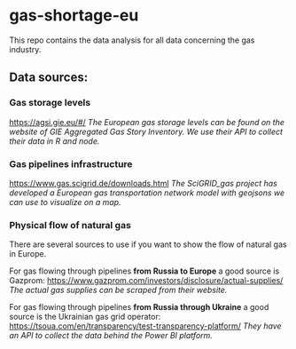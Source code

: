 # gas-shortage-eu

This repo contains the data analysis for all data concerning the gas industry.

## Data sources:

### Gas storage levels
https://agsi.gie.eu/#/
_The European gas storage levels can be found on the website of GIE Aggregated Gas Story Inventory. We use their API to collect their data in R and node._

### Gas pipelines infrastructure
https://www.gas.scigrid.de/downloads.html
_The SciGRID_gas project has developed a European gas transportation network model with geojsons we can use to visualize on a map._

### Physical flow of natural gas

There are several sources to use if you want to show the flow of natural gas in Europe.

For gas flowing through pipelines **from Russia to Europe** a good source is Gazprom:
https://www.gazprom.com/investors/disclosure/actual-supplies/
_The actual gas supplies can be scraped from their website._

For gas flowing through pipelines **from Russia through Ukraine** a good source is the Ukrainian gas grid operator:
https://tsoua.com/en/transparency/test-transparency-platform/
_They have an API to collect the data behind the Power BI platform._
